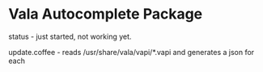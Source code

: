# Vala Autocomplete Package

status - just started, not working yet.

update.coffee - reads /usr/share/vala/vapi/*.vapi and generates a json for each
